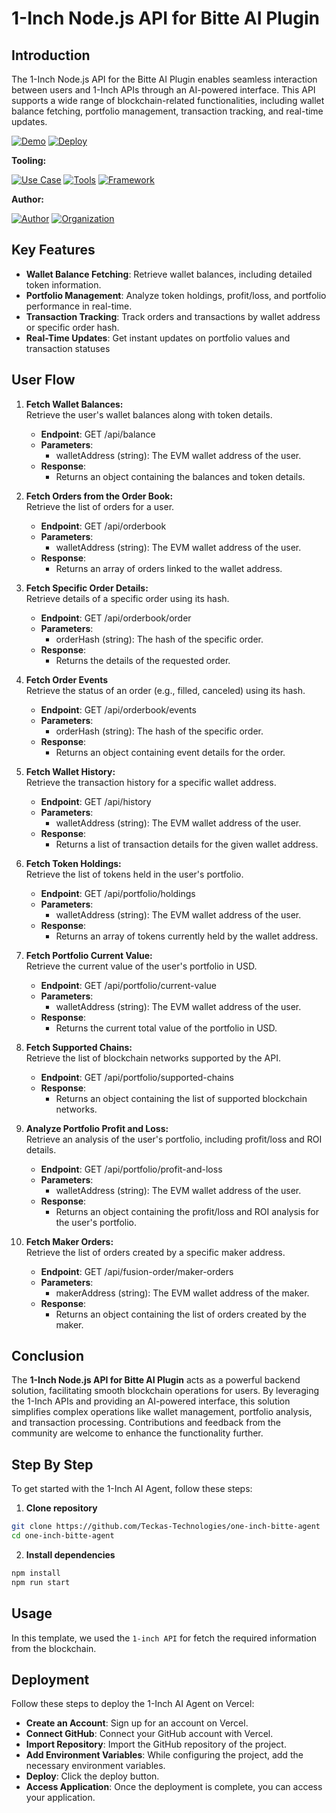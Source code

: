 # 1-Inch Node.js API for Bitte AI Plugin

## Introduction

The 1-Inch Node.js API for the Bitte AI Plugin enables seamless interaction between users and 1-Inch APIs through an AI-powered interface. This API supports a wide range of blockchain-related functionalities, including wallet balance fetching, portfolio management, transaction tracking, and real-time updates.

[![Demo](https://img.shields.io/badge/Demo-Visit%20Demo-brightgreen)](https://tinyurl.com/one-inch-assistant)
[![Deploy](https://img.shields.io/badge/Deploy-on%20Vercel-blue)](https://vercel.com/new/clone?repository-url=https://github.com/Teckas-Technologies/one-inch-bitte-agent)

**Tooling:**

[![Use Case](https://img.shields.io/badge/Use%20Case-Make%20One-Inch%20Operations%20Easier-orange)](#)
[![Tools](https://img.shields.io/badge/Tools-web3.js%2C%20big.js-blue)](#)
[![Framework](https://img.shields.io/badge/Framework-Node.js-blue)](#)

**Author:**

[![Author](https://img.shields.io/badge/Follow-Teckas%20Technologies-blue?style=social&logo=linkedin)](https://www.linkedin.com/company/teckas/) [![Organization](https://img.shields.io/badge/Teckas%20Technologies-blue)](https://teckastechnologies.com/)

## Key Features

- **Wallet Balance Fetching**: Retrieve wallet balances, including detailed token information.
- **Portfolio Management**: Analyze token holdings, profit/loss, and portfolio performance in real-time.
- **Transaction Tracking**: Track orders and transactions by wallet address or specific order hash.
- **Real-Time Updates**: Get instant updates on portfolio values and transaction statuses

## User Flow

1. **Fetch Wallet Balances:**  
  Retrieve the user's wallet balances along with token details.

    - **Endpoint**: GET /api/balance
    - **Parameters**:
      - walletAddress (string): The EVM wallet address of the user.
    - **Response**:
      - Returns an object containing the balances and token details.

2. **Fetch Orders from the Order Book:**  
  Retrieve the list of orders for a user.

    - **Endpoint**: GET /api/orderbook
    - **Parameters**:
      - walletAddress (string): The EVM wallet address of the user.
    - **Response**:
      - Returns an array of orders linked to the wallet address.

3. **Fetch Specific Order Details:**  
  Retrieve details of a specific order using its hash.

    - **Endpoint**: GET /api/orderbook/order
    - **Parameters**:
      - orderHash (string): The hash of the specific order.
    - **Response**:
      - Returns the details of the requested order.

4. **Fetch Order Events**  
  Retrieve the status of an order (e.g., filled, canceled) using its hash.

    - **Endpoint**: GET /api/orderbook/events
    - **Parameters**:
      - orderHash (string): The hash of the specific order.
    - **Response**:
      - Returns an object containing event details for the order.

5. **Fetch Wallet History:**  
  Retrieve the transaction history for a specific wallet address.

    - **Endpoint**: GET /api/history
    - **Parameters**:
      - walletAddress (string): The EVM wallet address of the user.
    - **Response**:
      - Returns a list of transaction details for the given wallet address.

6. **Fetch Token Holdings:**  
  Retrieve the list of tokens held in the user's portfolio.

    - **Endpoint**: GET /api/portfolio/holdings
    - **Parameters**:
      - walletAddress (string): The EVM wallet address of the user.
    - **Response**:
      - Returns an array of tokens currently held by the wallet address.

7. **Fetch Portfolio Current Value:**  
  Retrieve the current value of the user's portfolio in USD.

    - **Endpoint**: GET /api/portfolio/current-value
    - **Parameters**:
      - walletAddress (string): The EVM wallet address of the user.
    - **Response**:
      - Returns the current total value of the portfolio in USD.

8. **Fetch Supported Chains:**  
  Retrieve the list of blockchain networks supported by the API.

    - **Endpoint**: GET /api/portfolio/supported-chains
    - **Response**:
      - Returns an object containing the list of supported blockchain networks.

9. **Analyze Portfolio Profit and Loss:**  
  Retrieve an analysis of the user's portfolio, including profit/loss and ROI details.

    - **Endpoint**: GET /api/portfolio/profit-and-loss
    - **Parameters**:
      - walletAddress (string): The EVM wallet address of the user.
    - **Response**:
      - Returns an object containing the profit/loss and ROI analysis for the user's portfolio.

10. **Fetch Maker Orders:**  
  Retrieve the list of orders created by a specific maker address.

    - **Endpoint**: GET /api/fusion-order/maker-orders
    - **Parameters**:
      - makerAddress (string): The EVM wallet address of the maker.
    - **Response**:
      - Returns an object containing the list of orders created by the maker.


## Conclusion

The **1-Inch Node.js API for Bitte AI Plugin** acts as a powerful backend solution, facilitating smooth blockchain operations for users. By leveraging the 1-Inch APIs and providing an AI-powered interface, this solution simplifies complex operations like wallet management, portfolio analysis, and transaction processing. Contributions and feedback from the community are welcome to enhance the functionality further.

## Step By Step

To get started with the 1-Inch AI Agent, follow these steps:

1. **Clone repository**
```bash
git clone https://github.com/Teckas-Technologies/one-inch-bitte-agent
cd one-inch-bitte-agent
```
2. **Install dependencies**
```bash
npm install
npm run start
```

## Usage

 In this template, we used the `1-inch API` for fetch the required information from the blockchain.

## Deployment
Follow these steps to deploy the 1-Inch AI Agent on Vercel:
- **Create an Account**: Sign up for an account on Vercel.
- **Connect GitHub**: Connect your GitHub account with Vercel.
- **Import Repository**: Import the GitHub repository of the project.
- **Add Environment Variables**: While configuring the project, add the necessary environment variables.
- **Deploy**: Click the deploy button.
- **Access Application**: Once the deployment is complete, you can access your application.
